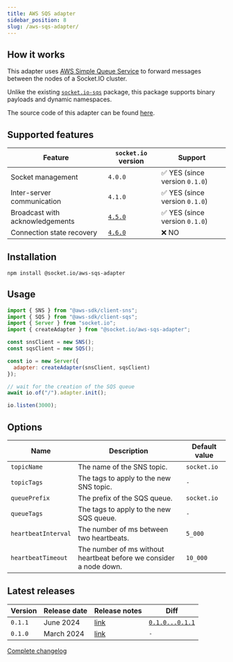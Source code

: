 ```yaml
---
title: AWS SQS adapter
sidebar_position: 8
slug: /aws-sqs-adapter/
---
```


## How it works

This adapter uses [AWS Simple Queue Service](https://aws.amazon.com/sqs/) to forward messages between the nodes of a Socket.IO cluster.

Unlike the existing [`socket.io-sqs`](https://github.com/thinkalpha/socket.io-sqs) package, this package supports binary payloads and dynamic namespaces.

The source code of this adapter can be found [here](https://github.com/socketio/socket.io-aws-sqs-adapter).

## Supported features

| Feature                         | `socket.io` version                 | Support                                        |
|---------------------------------|-------------------------------------|------------------------------------------------|
| Socket management               | `4.0.0`                             | :white_check_mark: YES (since version `0.1.0`) |
| Inter-server communication      | `4.1.0`                             | :white_check_mark: YES (since version `0.1.0`) |
| Broadcast with acknowledgements | [`4.5.0`](../../changelog/4.5.0.md) | :white_check_mark: YES (since version `0.1.0`) |
| Connection state recovery       | [`4.6.0`](../../changelog/4.6.0.md) | :x: NO                                         |

## Installation

```
npm install @socket.io/aws-sqs-adapter
```

## Usage

```js
import { SNS } from "@aws-sdk/client-sns";
import { SQS } from "@aws-sdk/client-sqs";
import { Server } from "socket.io";
import { createAdapter } from "@socket.io/aws-sqs-adapter";

const snsClient = new SNS();
const sqsClient = new SQS();

const io = new Server({
  adapter: createAdapter(snsClient, sqsClient)
});

// wait for the creation of the SQS queue
await io.of("/").adapter.init();

io.listen(3000);
```

## Options

| Name                | Description                                                        | Default value |
|---------------------|--------------------------------------------------------------------|---------------|
| `topicName`         | The name of the SNS topic.                                         | `socket.io`   |
| `topicTags`         | The tags to apply to the new SNS topic.                            | `-`           |
| `queuePrefix`       | The prefix of the SQS queue.                                       | `socket.io`   |
| `queueTags`         | The tags to apply to the new SQS queue.                            | `-`           |
| `heartbeatInterval` | The number of ms between two heartbeats.                           | `5_000`       |
| `heartbeatTimeout`  | The number of ms without heartbeat before we consider a node down. | `10_000`      |

## Latest releases

| Version | Release date | Release notes                                                                    | Diff                                                                                           |
|---------|--------------|----------------------------------------------------------------------------------|------------------------------------------------------------------------------------------------|
| `0.1.1` | June 2024    | [link](https://github.com/socketio/socket.io-aws-sqs-adapter/releases/tag/0.1.1) | [`0.1.0...0.1.1`](https://github.com/socketio/socket.io-aws-sqs-adapter/compare/0.1.0...0.1.1) |
| `0.1.0` | March 2024   | [link](https://github.com/socketio/socket.io-aws-sqs-adapter/releases/tag/0.1.0) | `-`                                                                                            |

[Complete changelog](https://github.com/socketio/socket.io-aws-sqs-adapter/blob/main/CHANGELOG.md)
